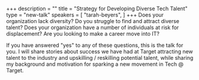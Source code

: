 +++
description = ""
title = "Strategy for Developing Diverse Tech Talent"
type = "new-talk"
speakers = [
        "tarah-beyers",
]
+++
Does your organization lack diversity? Do you struggle to find and attract diverse talent? Does your organization have a number of individuals at risk for displacement? Are you looking to make a career move into IT?

If you have answered "yes" to any of these questions, this is the talk for you. I will share stories about success we have had at Target attracting new talent to the industry and upskilling / reskilling potential talent, while sharing my background and motivation for sparking a new movement in Tech @ Target.